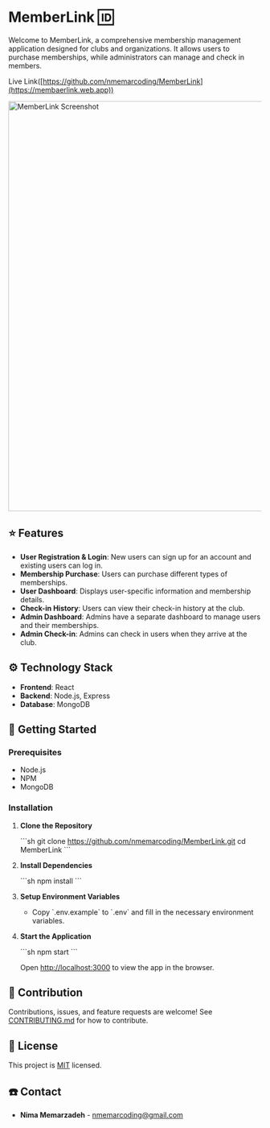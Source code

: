 # MemberLink :id:

Welcome to MemberLink, a comprehensive membership management application designed for clubs and organizations. It allows users to purchase memberships, while administrators can manage and check in members.

Live Link([https://github.com/nmemarcoding/MemberLink](https://membaerlink.web.app))
<!-- You can replace the below image link with an actual screenshot of your application -->
<img width="815" alt="MemberLink Screenshot" src="https://github.com/nmemarcoding/MemberLink/assets/screenshot.png">

## :star: Features

- **User Registration & Login**: New users can sign up for an account and existing users can log in.
- **Membership Purchase**: Users can purchase different types of memberships.
- **User Dashboard**: Displays user-specific information and membership details.
- **Check-in History**: Users can view their check-in history at the club.
- **Admin Dashboard**: Admins have a separate dashboard to manage users and their memberships.
- **Admin Check-in**: Admins can check in users when they arrive at the club.

## :gear: Technology Stack

- **Frontend**: React <!-- Replace with your actual frontend technology -->
- **Backend**: Node.js, Express
- **Database**: MongoDB

## :rocket: Getting Started

### Prerequisites

- Node.js
- NPM
- MongoDB

### Installation

1. **Clone the Repository**

   \```sh
   git clone https://github.com/nmemarcoding/MemberLink.git
   cd MemberLink
   \```

2. **Install Dependencies**

   \```sh
   npm install
   \```

3. **Setup Environment Variables**

   - Copy \`.env.example\` to \`.env\` and fill in the necessary environment variables.

4. **Start the Application**

   \```sh
   npm start
   \```

   Open [http://localhost:3000](http://localhost:3000) to view the app in the browser.

## :handshake: Contribution

Contributions, issues, and feature requests are welcome! See [CONTRIBUTING.md](CONTRIBUTING.md) for how to contribute.

## :memo: License

This project is [MIT](LICENSE) licensed.

## :phone: Contact

- **Nima Memarzadeh** - [nmemarcoding@gmail.com](mailto:nmemarcoding@gmail.com)
